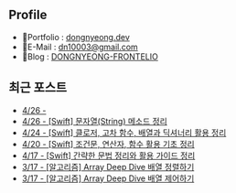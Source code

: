 


## Profile
- 🙂Portfolio : [dongnyeong.dev](https://www.dongnyeong.com)
- 📧E-Mail : dn10003@gmail.com
- 🌟Blog : [DONGNYEONG-FRONTELIO](https://kdn0325.github.io/)

## 최근 포스트
 - [4/26 - ](https://kdn0325.github.io/2025-04-26-2025-04-24-1.html)
 - [4/26 - [Swift] 문자열(String) 메소드 정리](https://kdn0325.github.io/development/2025-04-26-1.html)
 - [4/24 - [Swift] 클로저, 고차 함수, 배열과 딕셔너리 활용 정리](https://kdn0325.github.io/development/2025-04-24-2.html)
 - [4/20 - [Swift] 조건문, 연산자, 함수 활용 기초 정리](https://kdn0325.github.io/development/2025-04-20-1.html)
 - [4/17 - [Swift] 간략한 문법 정리와 활용 가이드 정리](https://kdn0325.github.io/development/2025-04-17-1.html)
 - [3/17 - [알고리즘] Array Deep Dive 배열 정렬하기](https://kdn0325.github.io/algorithm/2025-03-17-1.html)
 - [3/17 - [알고리즘] Array Deep Dive 배열 제어하기](https://kdn0325.github.io/algorithm/2025-03-17-2.html)
